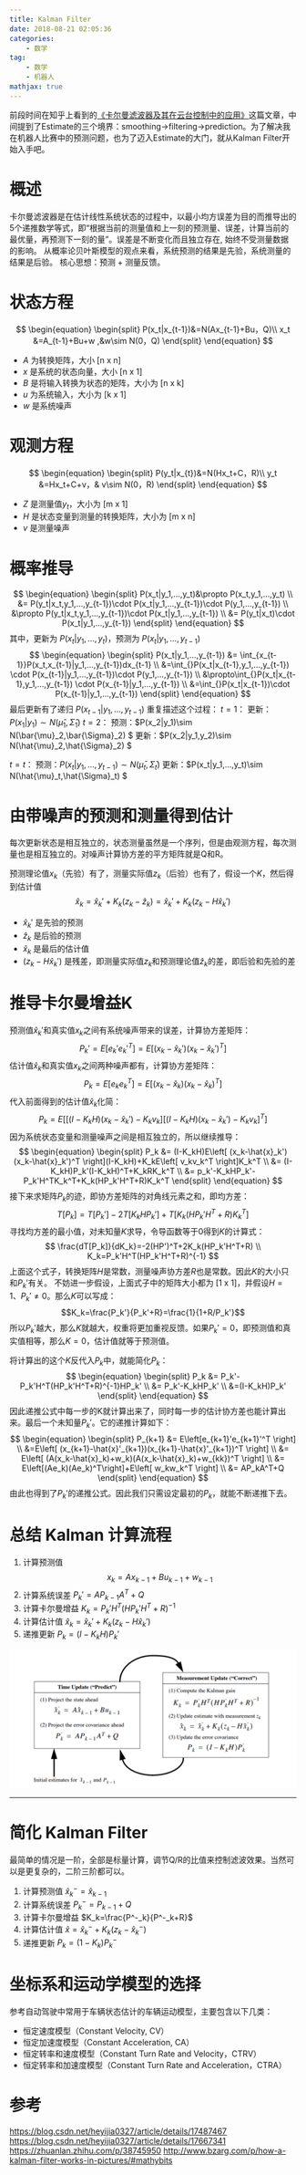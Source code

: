 ```yaml
---
title: Kalman Filter
date: 2018-08-21 02:05:36
categories: 
    - 数学
tag: 
    - 数学
    - 机器人
mathjax: true
---
```

前段时间在知乎上看到的[《卡尔曼滤波器及其在云台控制中的应用》](https://zhuanlan.zhihu.com/p/38745950)这篇文章，中间提到了Estimate的三个境界：smoothing->filtering->prediction。为了解决我在机器人比赛中的预测问题，也为了迈入Estimate的大门，就从Kalman Filter开始入手吧。

<!-- more -->

# 概述
卡尔曼滤波器是在估计线性系统状态的过程中，以最小均方误差为目的而推导出的5个递推数学等式，即“根据当前的测量值和上一刻的预测量、误差，计算当前的最优量，再预测下一刻的量”。误差是不断变化而且独立存在, 始终不受测量数据的影响。
从概率论贝叶斯模型的观点来看，系统预测的结果是先验，系统测量的结果是后验。
核心思想：预测 + 测量反馈。
# 状态方程
$$
\begin{equation} 
\begin{split} 
P(x_t|x_{t-1})&=N(Ax_{t-1}+Bu，Q)\\
x_t &=A_{t-1}+Bu+w ,&w\sim N(0，Q) 
\end{split} 
\end{equation}
$$
- $A$ 为转换矩阵，大小 [n x n]
- $x$ 是系统的状态向量，大小 [n x 1]
- $B$ 是将输入转换为状态的矩阵，大小为 [n x k]
- $u$ 为系统输入，大小为 [k x 1]
- $w$ 是系统噪声

# 观测方程
$$
\begin{equation} 
\begin{split} 
P(y_t|x_{t})&=N(Hx_t+C，R)\\
y_t &=Hx_t+C+v，& v\sim N(0，R) 
\end{split} 
\end{equation}
$$
- $Z$ 是测量值$y_t$，大小为 [m x 1]
- $H$ 是状态变量到测量的转换矩阵，大小为 [m x n]
- $v$ 是测量噪声

# 概率推导

$$
\begin{equation} 
\begin{split} 
P(x_t|y_1,...,y_t)&\propto P(x_t,y_1,...,y_t) \\
&= P(y_t|x_t,y_1,...,y_{t-1})\cdot P(x_t|y_1,...,y_{t-1})\cdot P(y_1,...,y_{t-1}) \\
&\propto P(y_t|x_t,y_1,...,y_{t-1})\cdot P(x_t|y_1,...,y_{t-1}) \\
&= P(y_t|x_t)\cdot P(x_t|y_1,...,y_{t-1})
\end{split} 
\end{equation}
$$
其中，更新为 $P(x_t|y_1,...,y_t)$，预测为 $P(x_t|y_1,...,y_{t-1})$
$$
\begin{equation} 
\begin{split} 
P(x_t|y_1,...,y_{t-1}) 
&= \int_{x_{t-1}}P(x_t,x_{t-1}|y_1,...,y_{t-1})dx_{t-1} \\
&=\int_{}P(x_t|x_{t-1},y_1,...,y_{t-1}) \cdot P(x_{t-1}|y_1,...,y_{t-1})\cdot P(y_1,...,y_{t-1}) \\
&\propto\int_{}P(x_t|x_{t-1},y_1,...,y_{t-1}) \cdot P(x_{t-1}|y_1,...,y_{t-1}) \\
&=\int_{}P(x_t|x_{t-1})\cdot P(x_{t-1}|y_1,...,y_{t-1}) 
\end{split} 
\end{equation}
$$
最后更新有了递归 $P(x_{t-1}|y_1,...,y_{t-1})$
重复描述这个过程：
$t=1$：
更新：$P(x_1|y_1)\sim N(\hat{\mu}_1,\hat{\Sigma}_1)$
$t=2$：
预测：$P(x_2|y_1)\sim N(\bar{\mu}_2,\bar{\Sigma}_2) $
更新：$P(x_2|y_1,y_2)\sim N(\hat{\mu}_2,\hat{\Sigma}_2) $

$t=t$：
预测：$P(x_t|y_1,...,y_{t-1})\sim N(\bar{\mu}_t,\bar{\Sigma}_t)$
更新：$P(x_t|y_1,...,y_t)\sim N(\hat{\mu}_t,\hat{\Sigma}_t) $

# 由带噪声的预测和测量得到估计
每次更新状态是相互独立的，状态测量虽然是一个序列，但是由观测方程，每次测量也是相互独立的。对噪声计算协方差的平方矩阵就是Q和R。

预测理论值$x_k$（先验）有了，测量实际值$z_k$（后验）也有了，假设一个$K$，然后得到估计值
$$\hat{x}_k=\hat{x}_k'+K_k(z_k-\hat{z}_k)=\hat{x}_k'+K_k(z_k-H\hat{x}_k')$$
- $\hat{x}_k'$ 是先验的预测
- $\hat{z}_k$ 是后验的预测
- $\hat{x}_k$ 是最后的估计值
- $(z_k-H\hat{x}_k')$ 是残差，即测量实际值$z_k$和预测理论值$\hat{z}_k$的差，即后验和先验的差

# 推导卡尔曼增益K
预测值$\hat{x}_k'$和真实值$x_k$之间有系统噪声带来的误差，计算协方差矩阵：
$$P_k'=E\left[e_k'e_k'^T \right]=E\left[(x_k-\hat{x}_k')(x_k-\hat{x}_k')^T\right]$$
估计值$\hat{x}_k$和真实值$x_k$之间两种噪声都有，计算协方差矩阵：
$$P_k=E\left[e_ke_k^T\right]=E\left[(x_k-\hat{x}_k)(x_k-\hat{x}_k)^T\right]$$
代入前面得到的估计值$\hat{x}_k$化简：
$$P_k=E\left[[(I-K_kH)(x_k-\hat{x}_k')-K_kv_k][(I-K_kH)(x_k-\hat{x}_k')-K_kv_k]^T\right]$$
因为系统状态变量和测量噪声之间是相互独立的，所以继续推导：
$$
\begin{equation} 
\begin{split} 
P_k 
&= (I-K_kH)E\left[ (x_k-\hat{x}_k')(x_k-\hat{x}_k')^T \right](I-K_kH)+K_kE\left[ v_kv_k^T \right]K_k^T \\
&= (I-K_kH)P_k'(I-K_kH)^T+K_kRK_k^T \\
&= p_k'-K_kHP_k'-P_k'H^TK_k^T+K_k(HP_k'H^T+R)K_k^T
\end{split} 
\end{equation}
$$
接下来求矩阵$P_k$的迹，即协方差矩阵的对角线元素之和，即均方差：
$$T[P_k]=T[P_k']-2T[K_kHP_k']+T[K_k(HP_k'H^T+R)K_k^T]$$
寻找均方差的最小值，对未知量$K$求导，令导函数等于0得到$K$的计算式：
$$
\frac{dT[P_k]}{dK_k}=-2(HP')^T+2K_k(HP_k'H^T+R) \\
K_k=P_k'H^T(HP_k'H^T+R)^{-1}
$$
上面这个式子，转换矩阵$H$是常数，测量噪声协方差$R$也是常数。因此$K$的大小只和$P_k'$有关。
不妨进一步假设，上面式子中的矩阵大小都为 [1 x 1]，并假设$H=1$、$P_k'\ne0$。那么$K$可以写成：
$$K_k=\frac{P_k'}{P_k'+R}=\frac{1}{1+R/P_k'}$$
所以$P_k'$越大，那么$K$就越大，权重将更加重视反馈。如果$P_k'=0$，即预测值和真实值相等，那么$K=0$，估计值就等于预测值。

将计算出的这个$K$反代入$P_k$中，就能简化$P_k$：
$$
\begin{equation} 
\begin{split} 
P_k
&= P_k'-P_k'H^T(HP_k'H^T+R)^{-1}HP_k' \\
&= P_k'-K_kHP_k' \\
&=(I-K_kH)P_k'
\end{split} 
\end{equation}
$$
因此递推公式中每一步的K就计算出来了，同时每一步的估计协方差也能计算出来。最后一个未知量$P_k'$。它的递推计算如下：
$$
\begin{equation} 
\begin{split} 
P_{k+1}
&= E\left[e_{k+1}'e_{k+1}'^T \right] \\
&=E\left[ (x_{k+1}-\hat{x}'_{k+1})(x_{k+1}-\hat{x}'_{k+1})^T \right] \\
&= E\left[ (A(x_k-\hat{x}_k)+w_k)(A(x_k-\hat{x}_k)+w_{kk})^T \right] \\
&= E\left[(Ae_k)(Ae_k)^T\right]+E\left[ w_kw_k^T \right] \\
&= AP_kA^T+Q
\end{split} 
\end{equation}
$$
由此也得到了$P_k'$的递推公式。因此我们只需设定最初的$P_k$，就能不断递推下去。

# 总结 Kalman 计算流程
1. 计算预测值 $$x_k = Ax_{k-1}+Bu_{k-1}+w_{k-1}$$
2. 计算系统误差 $P_k' = AP_{k-1}A^T+Q$
3. 计算卡尔曼增益 $K_k=P_k'H^T(HP_k'H^T+R)^{-1}$
4. 计算估计值 $\hat{x}_k=\hat{x}_k'+K_k(z_k-H\hat{x}_k')$
5. 递推更新 $P_k = (I-K_kH)P_k'$

![](\img\kalman\kalman.png)

---

# 简化 Kalman Filter
最简单的情况是一阶，全部是标量计算，调节Q/R的比值来控制滤波效果。当然可以是更复杂的，二阶三阶都可以。
1. 计算预测值 $\hat{x}^-_k=\hat{x}_{k-1}$
2. 计算系统误差 $P^-_{k}=P_{k-1}+Q$
3. 计算卡尔曼增益 $K_k=\frac{P^-_k}{P^-_k+R}$
4. 计算估计值 $\hat{x}=\hat{x}^-_k+K_k(z_k-\hat{x}^-_k)$
5. 递推更新 $P_k=(1-K_k)P^-_k$

# 坐标系和运动学模型的选择
参考自动驾驶中常用于车辆状态估计的车辆运动模型，主要包含以下几类：
- 恒定速度模型（Constant Velocity, CV）
- 恒定加速度模型（Constant Acceleration, CA）
- 恒定转率和速度模型（Constant Turn Rate and Velocity，CTRV）
- 恒定转率和加速度模型（Constant Turn Rate and Acceleration，CTRA）


# 参考
https://blog.csdn.net/heyijia0327/article/details/17487467
https://blog.csdn.net/heyijia0327/article/details/17667341
https://zhuanlan.zhihu.com/p/38745950
http://www.bzarg.com/p/how-a-kalman-filter-works-in-pictures/#mathybits